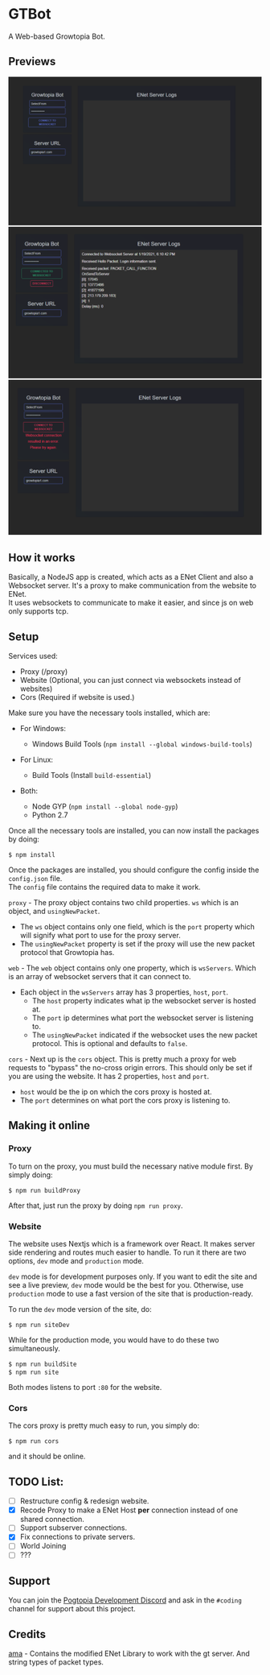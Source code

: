 # GTBot
 A Web-based Growtopia Bot.

## Previews
![Preview 1](./images/preview.PNG)
![Preview 2](./images/preview2.PNG)
![Preview 3](./images/preview3.PNG)

## How it works
Basically, a NodeJS app is created, which acts as a ENet Client and also a Websocket server. It's a proxy to make communication from the website to ENet.  
It uses websockets to communicate to make it easier, and since js on web only supports tcp.

## Setup
Services used:
  - Proxy (/proxy)
  - Website (Optional, you can just connect via websockets instead of websites)
  - Cors (Required if website is used.)

Make sure you have the necessary tools installed, which are:
- For Windows:  
  - Windows Build Tools (`npm install --global windows-build-tools`)

- For Linux:
  - Build Tools (Install `build-essential`)

- Both:
  - Node GYP (`npm install --global node-gyp`)  
  - Python 2.7

Once all the necessary tools are installed, you can now install the packages by doing:
```
$ npm install
```  

Once the packages are installed, you should configure the config inside the `config.json` file.  
The `config` file contains the required data to make it work.  

`proxy` - The proxy object contains two child properties. `ws` which is an object, and `usingNewPacket`.  
  - The `ws` object contains only one field, which is the `port` property which will signify what port to use for the proxy server.  
  - The `usingNewPacket` property is set if the proxy will use the new packet protocol that Growtopia has.

`web` - The `web` object contains only one property, which is `wsServers`. Which is an array of websocket servers that it can connect to.  
-  Each object in the `wsServers` array has 3 properties, `host`, `port`.
   - The `host` property indicates what ip the websocket server is hosted at.
   - The `port` ip determines what port the websocket server is listening to.
   - The `usingNewPacket` indicated if the websocket uses the new packet protocol. This is optional and defaults to `false`.

`cors` - Next up is the `cors` object. This is pretty much a proxy for web requests to "bypass" the no-cross origin errors. This should only be set if you are using the website. It has 2 properties, `host` and `port`.
  - `host` would be the ip on which the cors proxy is hosted at.
  - The `port` determines on what port the cors proxy is listening to.

## Making it online
### Proxy
  To turn on the proxy, you must build the necessary native module first. By simply doing:  
  ```
  $ npm run buildProxy
  ```
  After that, just run the proxy by doing `npm run proxy`.

### Website
  The website uses Nextjs which is a framework over React. It makes server side rendering and routes much easier to handle. To run it there are two options, `dev` mode and `production` mode.  

  `dev` mode is for development purposes only. If you want to edit the site and see a live preview, `dev` mode would be the best for you. Otherwise, use `production` mode to use a fast version of the site that is production-ready.

  To run the `dev` mode version of the site, do:
  ```
  $ npm run siteDev
  ```
  
  While for the production mode, you would have to do these two simultaneously.
  ```
  $ npm run buildSite
  $ npm run site
  ```

  Both modes listens to port `:80` for the website.

### Cors
  The cors proxy is pretty much easy to run, you simply do:
  ```
  $ npm run cors
  ```
  and it should be online.

## TODO List:
  - [ ] Restructure config & redesign website.
  - [x] Recode Proxy to make a ENet Host **per** connection instead of one shared connection.
  - [ ] Support subserver connections.
  - [x] Fix connections to private servers.
  - [ ] World Joining
  - [ ] ???

## Support
You can join the [Pogtopia Development Discord](https://discord.gg/vap8XBhhvz) and ask in the `#coding` channel for support about this project. 

## Credits
[ama](https://github.com/ama6nen) - Contains the modified ENet Library to work with the gt server. And string types of packet types.